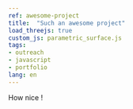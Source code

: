 ```yaml
---
ref: awesome-project
title:  "Such an awesome project"
load_threejs: true
custom_js: parametric_surface.js
tags:
- outreach
- javascript
- portfolio
lang: en
---
```


How nice !
